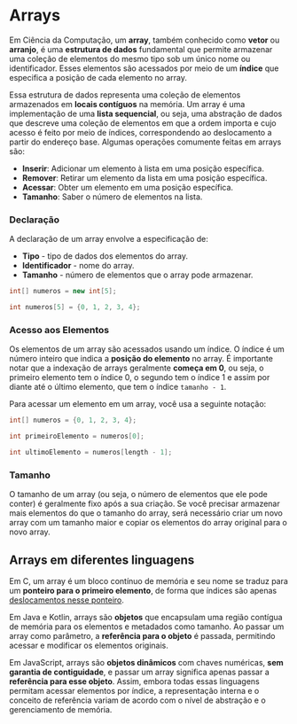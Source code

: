 # Arrays

Em Ciência da Computação, um **array**, também conhecido como **vetor** ou **arranjo**, é uma **estrutura de dados** fundamental que permite armazenar uma coleção de elementos do mesmo tipo sob um único nome ou identificador. Esses elementos são acessados por meio de um **índice** que especifica a posição de cada elemento no array.

Essa estrutura de dados representa uma coleção de elementos armazenados em **locais contíguos** na memória. Um array é uma implementação de uma **lista sequencial**, ou seja, uma abstração de dados que descreve uma coleção de elementos em que a ordem importa e cujo acesso é feito por meio de índices, correspondendo ao deslocamento a partir do endereço base. Algumas operações comumente feitas em arrays são:

- **Inserir**: Adicionar um elemento à lista em uma posição específica.
- **Remover**: Retirar um elemento da lista em uma posição específica.
- **Acessar**: Obter um elemento em uma posição específica.
- **Tamanho**: Saber o número de elementos na lista.

### Declaração

A declaração de um array envolve a especificação de:

- **Tipo** - tipo de dados dos elementos do array.
- **Identificador** - nome do array.
- **Tamanho** - número de elementos que o array pode armazenar.

```java
int[] numeros = new int[5];
```

```c
int numeros[5] = {0, 1, 2, 3, 4};
```

### Acesso aos Elementos

Os elementos de um array são acessados usando um índice. O índice é um número inteiro que indica a **posição do elemento** no array. É importante notar que a indexação de arrays geralmente **começa em 0**, ou seja, o primeiro elemento tem o índice 0, o segundo tem o índice 1 e assim por diante até o último elemento, que tem o índice `tamanho - 1`.

Para acessar um elemento em um array, você usa a seguinte notação:

```java
int[] numeros = {0, 1, 2, 3, 4};

int primeiroElemento = numeros[0];

int ultimoElemento = numeros[length - 1];
```

### Tamanho

O tamanho de um array (ou seja, o número de elementos que ele pode conter) é geralmente fixo após a sua criação. Se você precisar armazenar mais elementos do que o tamanho do array, será necessário criar um novo array com um tamanho maior e copiar os elementos do array original para o novo array.

## Arrays em diferentes linguagens

Em C, um array é um bloco contínuo de memória e seu nome se traduz para um **ponteiro para o primeiro elemento**, de forma que índices são apenas [deslocamentos nesse ponteiro](https://embarcados.com.br/ponteiro-em-c-aritmetica-de-ponteiro/).

Em Java e Kotlin, arrays são **objetos** que encapsulam uma região contígua de memória para os elementos e metadados como tamanho. Ao passar um array como parâmetro, a **referência para o objeto** é passada, permitindo acessar e modificar os elementos originais.

Em JavaScript, arrays são **objetos dinâmicos** com chaves numéricas, **sem garantia de contiguidade**, e passar um array significa apenas passar a **referência para esse objeto**. Assim, embora todas essas linguagens permitam acessar elementos por índice, a representação interna e o conceito de referência variam de acordo com o nível de abstração e o gerenciamento de memória.

